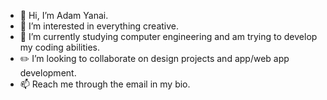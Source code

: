 - 👋 Hi, I’m Adam Yanai.
- 👀 I’m interested in everything creative.
- 🌱 I’m currently studying computer engineering and am trying to develop my coding abilities.
- ✏️ I’m looking to collaborate on design projects and app/web app development.
- 📫 Reach me through the email in my bio.

<!---
adamyanai/adamyanai is a ✨ special ✨ repository because its `README.md` (this file) appears on your GitHub profile.
You can click the Preview link to take a look at your changes.
--->
